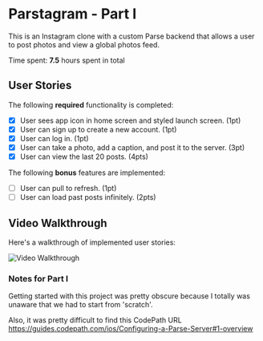 # Parstagram - Part I

This is an Instagram clone with a custom Parse backend that allows a user to post photos and view a global photos feed.

Time spent: **7.5** hours spent in total

## User Stories

The following **required** functionality is completed:

- [x] User sees app icon in home screen and styled launch screen. (1pt)
- [x] User can sign up to create a new account. (1pt)
- [x] User can log in. (1pt)
- [x] User can take a photo, add a caption, and post it to the server. (3pt)
- [x] User can view the last 20 posts. (4pts)

The following **bonus** features are implemented:

- [ ] User can pull to refresh. (1pt)
- [ ] User can load past posts infinitely. (2pts)

## Video Walkthrough

Here's a walkthrough of implemented user stories:

<img src='https://media.giphy.com/media/t98zzicEBySFEEbWuq/giphy.gif' title='Video Walkthrough' width='' alt='Video Walkthrough' />

### Notes for Part I

Getting started with this project was pretty obscure because I totally was unaware that we had to start from 'scratch'.

Also, it was pretty difficult to find this CodePath URL
https://guides.codepath.com/ios/Configuring-a-Parse-Server#1-overview

